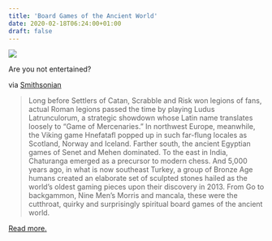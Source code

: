 ```yaml
---
title: 'Board Games of the Ancient World'
date: 2020-02-18T06:24:00+01:00
draft: false
---
```


[![](https://cdn-blog.adafruit.com/uploads/2020/02/dp310299.jpg)](https://www.smithsonianmag.com/science-nature/best-board-games-ancient-world-180974094/)

Are you not entertained?

via [Smithsonian](https://www.smithsonianmag.com/science-nature/best-board-games-ancient-world-180974094/)

> Long before Settlers of Catan, Scrabble and Risk won legions of fans, actual Roman legions passed the time by playing Ludus Latrunculorum, a strategic showdown whose Latin name translates loosely to “Game of Mercenaries.” In northwest Europe, meanwhile, the Viking game Hnefatafl popped up in such far-flung locales as Scotland, Norway and Iceland. Farther south, the ancient Egyptian games of Senet and Mehen dominated. To the east in India, Chaturanga emerged as a precursor to modern chess. And 5,000 years ago, in what is now southeast Turkey, a group of Bronze Age humans created an elaborate set of sculpted stones hailed as the world’s oldest gaming pieces upon their discovery in 2013. From Go to backgammon, Nine Men’s Morris and mancala, these were the cutthroat, quirky and surprisingly spiritual board games of the ancient world.

[Read more.](https://www.smithsonianmag.com/science-nature/best-board-games-ancient-world-180974094/)